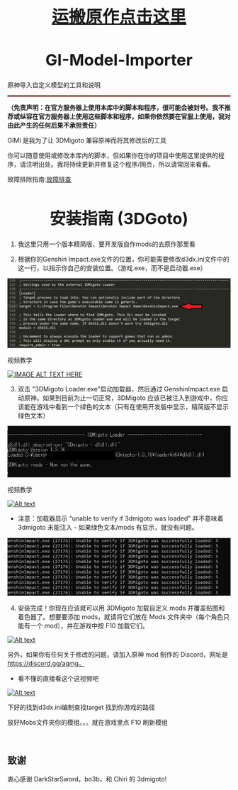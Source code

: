 #     <center><h1 style="font-size: 38px;"><a href="https://github.com/SilentNightSound/GI-Model-Importer">运搬原作点击这里</a>
</h1></center>    


<center><h1 style="font-size: 36px;">GI-Model-Importer</h1></center>
原神导入自定义模型的工具和说明

<hr style="border-top: 2px solid red;">


**（免责声明：在官方服务器上使用本库中的脚本和程序，很可能会被封号。我不推荐或纵容在官方服务器上使用这些脚本和程序，如果你依然要在官服上使用，我对由此产生的任何后果不承担责任）**


GIMI 是我为了让 3DMigoto 兼容原神而将其修改后的工具

你可以随意使用或修改本库内的脚本，但如果你在你的项目中使用这里提供的程序，请注明出处。我将持续更新并修复这个程序/网页，所以请常回来看看。

故障排除指南:[故障排查](https://github.com/SilentNightSound/GI-Model-Importer/blob/main/Guides/CN_Troubleshooting.md)

<center><h1 style="font-size: 36px;">安装指南 (3DGoto)</h1></center>




 1. 我这里只用一个版本精简版，要开发版自作mods的去原作那里看

 2. 根据你的Genshin Impact.exe文件的位置，你可能需要修改d3dx.ini文件中的这一行，以指示你自己的安装位置。（游戏.exe，而不是启动器.exe） 
 
 
![示例图片](https://raw.githubusercontent.com/kevinkong1999/GI-Model-Importer/393f8f2704cc8e1e47a92a65f96f4cfad86ddb17/%E5%9B%BE%E7%89%87/174322200-b1afea95-53f5-4add-be89-698f85503908.png)

视频教学

[![IMAGE ALT TEXT HERE](http://img.youtube.com/vi/li683wnVxu8/0.jpg)](http://www.youtube.com/watch?v=li683wnVxu8 "Video Title")

  3. 双击 "3DMigoto Loader.exe"启动加载器，然后通过 GenshinImpact.exe 启动原神。如果到目前为止一切正常，3DMigoto 应该已被注入到游戏中，你应该能在游戏中看到一个绿色的文本（只有在使用开发版中显示，精简版不显示绿色文本）

![示例图片](https://raw.githubusercontent.com/kevinkong1999/GI-Model-Importer/main/%E5%9B%BE%E7%89%87/174324967-049b9879-c537-4bd0-b190-4ad7444fb8f1.png)

视频教学

[![Alt text](https://img.youtube.com/vi/z5HK44IEqtw/0.jpg)](https://www.youtube.com/watch?v=z5HK44IEqtw&autoplay=1)

- 注意：加载器显示 “unable to verify if 3dmigoto was loaded” 并不意味着 3dmigoto 未能注入 - 如果绿色文本/mods 有显示，就没有问题。

![示例图片](https://raw.githubusercontent.com/kevinkong1999/GI-Model-Importer/main/%E5%9B%BE%E7%89%87/175563985-1e7d1298-08d0-4334-b6e8-c69769e3877a.png)

 4. 安装完成！你现在应该就可以用 3DMigoto 加载自定义 mods 并覆盖贴图和着色器了。想要要添加 mods，就请将它们放在 Mods 文件夹中（每个角色只能有一个 mod），并在游戏中按 F10 加载它们。
 
 [![Alt text](https://img.youtube.com/vi/WQIWPixMQw8/0.jpg)](https://www.youtube.com/watch?v=WQIWPixMQw8)

另外，如果你有任何关于修改的问题，请加入原神 mod 制作的 Discord，网址是 https://discord.gg/agmg。

- 看不懂的直接看这个这视频吧

[![Alt text](https://img.youtube.com/vi/uZZWQ8HVAJ8/0.jpg)](https://www.youtube.com/watch?v=uZZWQ8HVAJ8)


下好的找到d3dx.ini编制查找target 找到你游戏的路径

放好Mobs文件夹你的模组。。。就在游戏里点 F10 刷新模组

 


&nbsp;

## 致谢

衷心感谢 DarkStarSword，bo3b，和 Chiri 的 3dmigoto!
 
 
